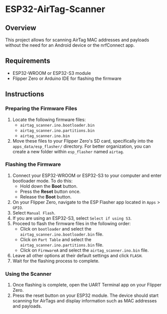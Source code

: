 # ESP32-AirTag-Scanner

## Overview
This project allows for scanning AirTag MAC addresses and payloads without the need for an Android device or the nrfConnect app.

## Requirements
- ESP32-WROOM or ESP32-S3 module
- Flipper Zero or Arduino IDE for flashing the firmware

## Instructions

### Preparing the Firmware Files
1. Locate the following firmware files:
   - `airtag_scanner.ino.bootloader.bin`
   - `airtag_scanner.ino.partitions.bin`
   - `airtag_scanner.ino.bin`
2. Move these files to your Flipper Zero's SD card, specifically into the `apps_data/esp_flasher/` directory. For better organization, you can create a new folder within `esp_flasher` named `airtag`.

### Flashing the Firmware
1. Connect your ESP32-WROOM or ESP32-S3 to your computer and enter bootloader mode. To do this:
   - Hold down the **Boot** button.
   - Press the **Reset** button once.
   - Release the **Boot** button.
2. On your Flipper Zero, navigate to the ESP Flasher app located in `Apps` > `GPIO`.
3. Select `Manual Flash`.
4. If you are using an ESP32-S3, select `Select if using S3`.
5. Proceed to flash the firmware files in the following order:
   - Click on `bootloader` and select the `airtag_scanner.ino.bootloader.bin` file.
   - Click on `Part Table` and select the `airtag_scanner.ino.partitions.bin` file.
   - Click on `FirmwareA` and select the `airtag_scanner.ino.bin` file.
6. Leave all other options at their default settings and click `FLASH`.
7. Wait for the flashing process to complete.

### Using the Scanner
1. Once flashing is complete, open the UART Terminal app on your Flipper Zero.
2. Press the reset button on your ESP32 module. The device should start scanning for AirTags and display information such as MAC addresses and payloads.
